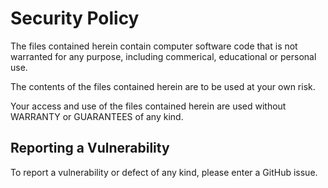# Security Policy

The files contained herein contain computer software code that is not warranted for any purpose, including commerical, 
educational or personal use.

The contents of the files contained herein are to be used at your own risk.

Your access and use of the files contained herein are used without WARRANTY or GUARANTEES of any kind.

## Reporting a Vulnerability

To report a vulnerability or defect of any kind, please enter a GitHub issue.
